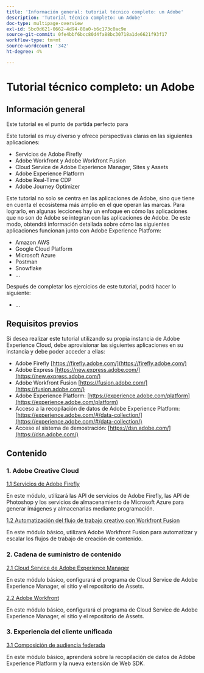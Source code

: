 ```yaml
---
title: 'Información general: tutorial técnico completo: un Adobe'
description: 'Tutorial técnico completo: un Adobe'
doc-type: multipage-overview
exl-id: 5bc0d621-0662-4d94-80a0-b6c173c0ac9e
source-git-commit: 0fe4bbf6bcc80d4fa88bc30718a1de6621f93f17
workflow-type: tm+mt
source-wordcount: '342'
ht-degree: 4%

---
```


# Tutorial técnico completo: un Adobe

## Información general

Este tutorial es el punto de partida perfecto para

Este tutorial es muy diverso y ofrece perspectivas claras en las siguientes aplicaciones:

- Servicios de Adobe Firefly
- Adobe Workfront y Adobe Workfront Fusion
- Cloud Service de Adobe Experience Manager, Sites y Assets
- Adobe Experience Platform
- Adobe Real-Time CDP
- Adobe Journey Optimizer


Este tutorial no solo se centra en las aplicaciones de Adobe, sino que tiene en cuenta el ecosistema más amplio en el que operan las marcas. Para lograrlo, en algunas lecciones hay un enfoque en cómo las aplicaciones que no son de Adobe se integran con las aplicaciones de Adobe. De este modo, obtendrá información detallada sobre cómo las siguientes aplicaciones funcionan junto con Adobe Experience Platform:

- Amazon AWS
- Google Cloud Platform
- Microsoft Azure
- Postman
- Snowflake
- ...

Después de completar los ejercicios de este tutorial, podrá hacer lo siguiente:

- ...

## Requisitos previos

Si desea realizar este tutorial utilizando su propia instancia de Adobe Experience Cloud, debe aprovisionar las siguientes aplicaciones en su instancia y debe poder acceder a ellas:

- Adobe Firefly [https://firefly.adobe.com/](https://firefly.adobe.com/)
- Adobe Express [https://new.express.adobe.com/](https://new.express.adobe.com/)
- Adobe Workfront Fusion [https://fusion.adobe.com/](https://fusion.adobe.com/)
- Adobe Experience Platform: [https://experience.adobe.com/platform](https://experience.adobe.com/platform)
- Acceso a la recopilación de datos de Adobe Experience Platform: [https://experience.adobe.com/#/data-collection/](https://experience.adobe.com/#/data-collection/)
- Acceso al sistema de demostración: [https://dsn.adobe.com/](https://dsn.adobe.com/)

## Contenido

### 1. Adobe Creative Cloud

[1.1 Servicios de Adobe Firefly](./modules/creative-cloud/module1.1/firefly-services.md)

En este módulo, utilizará las API de servicios de Adobe Firefly, las API de Photoshop y los servicios de almacenamiento de Microsoft Azure para generar imágenes y almacenarlas mediante programación.

[1.2 Automatización del flujo de trabajo creativo con Workfront Fusion](./modules/creative-cloud/module1.2/automation.md)

En este módulo básico, utilizará Adobe Workfront Fusion para automatizar y escalar los flujos de trabajo de creación de contenido.

### 2. Cadena de suministro de contenido

[2.1 Cloud Service de Adobe Experience Manager](./modules/csc/module2.1/aemcs.md)

En este módulo básico, configurará el programa de Cloud Service de Adobe Experience Manager, el sitio y el repositorio de Assets.

[2.2 Adobe Workfront](./modules/csc/module2.2/workfront.md)

En este módulo básico, configurará el programa de Cloud Service de Adobe Experience Manager, el sitio y el repositorio de Assets.

### 3. Experiencia del cliente unificada

[3.1 Composición de audiencia federada](./modules/uce/module3.1/fac.md)

En este módulo básico, aprenderá sobre la recopilación de datos de Adobe Experience Platform y la nueva extensión de Web SDK.

